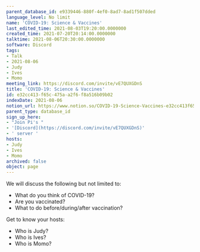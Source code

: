 ```yaml
---
parent_database_id: e9339446-880f-4ef0-8ad7-8ad1f507dded
language_level: No limit
name: 'COVID-19: Science & Vaccines'
last_edited_time: 2021-08-03T19:20:00.0000000
created_time: 2021-07-20T20:14:00.0000000
talktime: 2021-08-06T20:30:00.0000000
software: Discord
tags:
- Talk
- 2021-08-06
- Judy
- Ives
- Momo
meeting_link: https://discord.com/invite/vE7QUXGDnS
title: 'COVID-19: Science & Vaccines'
id: e32cc413-f65c-475a-a2f6-f8a516b09b02
indexDate: 2021-08-06
notion_url: https://www.notion.so/COVID-19-Science-Vaccines-e32cc413f65c475aa2f6f8a516b09b02
parent_type: database_id
sign_up_here:
- "Join Pi's "
- '[Discord](https://discord.com/invite/vE7QUXGDnS)'
- ' server '
hosts:
- Judy
- Ives
- Momo
archived: false
object: page
---
```



We will discuss the following but not limited to:
   - What do you think of COVID-19?
   - Are you vaccinated?
   - What to do before/during/after vaccination?

Get to know your hosts:
   - Who is Judy?
   - Who is Ives?
   - Who is Momo?




